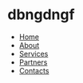 # dbngdngf

<!DOCTYPE html PUBLIC "-//W3C//DTD XHTML 1.0 Transitional//EN" "http://www.w3.org/TR/xhtml1/DTD/xhtml1-transitional.dtd">
<html xmlns="http://www.w3.org/1999/xhtml">
 
<head>
    <link href="style.css" rel="stylesheet" type="text/css" />
</head>
 
<body>
 
<ul>
    <li><a href="#">Home</a></li>
    <li><a href="#">About</a></li>
    <li><a href="#">Services</a></li>
    <li><a href="#">Partners</a></li>
    <li><a href="#">Contacts</a></li>
</ul>
 
</body>
</html>

